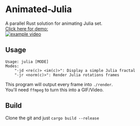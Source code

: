 # Animated-Julia
A parallel Rust solution for animating Julia set.  
[Click here for demo:  
![example video](https://img.youtube.com/vi/GRp3HAUCKk8/0.jpg)](https://www.youtube.com/watch?v=GRp3HAUCKk8)
## Usage

```
Usage: julia [MODE]
Modes:
    "-jd <re(c)> <im(c)>": Display a simple Julia fractal
    "-jr <norm(c)>": Render Julia rotations frames
```
This program will output every frame into `./render`.  
You'll need `ffmpeg` to turn this into a GIF/Video.

## Build
Clone the git and just `cargo build --release`
